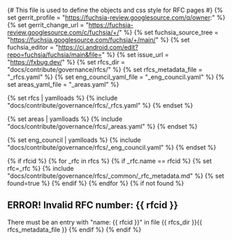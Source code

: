 {# This file is used to define the objects and css style for RFC pages #}
{% set gerrit_profile = "https://fuchsia-review.googlesource.com/q/owner:" %}
{% set gerrit_change_url = "https://fuchsia-review.googlesource.com/c/fuchsia/+/" %}
{% set fuchsia_source_tree = "https://fuchsia.googlesource.com/fuchsia/+/main/" %}
{% set fuchsia_editor = "https://ci.android.com/edit?repo=fuchsia/fuchsia/main&file=" %}
{% set issue_url = "https://fxbug.dev/" %}
{% set rfcs_dir = "docs/contribute/governance/rfcs/" %}
{% set rfcs_metadata_file = "_rfcs.yaml" %}
{% set eng_council_yaml_file = "_eng_council.yaml" %}
{% set areas_yaml_file = "_areas.yaml" %}

{% set rfcs | yamlloads %}
{% include "docs/contribute/governance/rfcs/_rfcs.yaml" %}
{% endset %}

{% set areas | yamlloads %}
{% include "docs/contribute/governance/rfcs/_areas.yaml" %}
{% endset %}

{% set eng_council | yamlloads %}
{% include "docs/contribute/governance/rfcs/_eng_council.yaml" %}
{% endset %}

{% if rfcid %}
    {% for _rfc in rfcs %}
        {% if _rfc.name == rfcid %}
            {% set rfc=_rfc %}
            {% include "docs/contribute/governance/rfcs/_common/_rfc_metadata.md" %}
            {% set found=true %}
        {% endif %}
    {% endfor %}
    {% if not found %}
      <h2> ERROR! Invalid RFC number: {{ rfcid }} </h2>
      There must be an entry with "name: {{ rfcid }}" in file {{ rfcs_dir }}{{ rfcs_metadata_file }}
    {% endif %}
{% endif %}

<style>
.comma-list {
  display: inline;
  list-style: none;
  padding: 0px;
}

.comma-list li {
  display: inline;
}

.comma-list li::after {
  content: ", ";
}

.comma-list li:last-child::after {
    content: "";
}

table {
  text-overflow: ellipsis;
}


.checkbox-div {
  display:inline-block;
  padding-top: 3px;
  padding-right: 2px;
  padding-bottom: 3px;
  padding-left: 2px;
}

.checkbox-div input+label {
  font-size: 80%;
}

.form-checkbox button {
  font-size: 80%;
}

.col-key {
  width:1px;white-space:nowrap;
}

.note {

}
.edit-buttons {
  display:inline-block;
  width:100%;
}

.edit-buttons-left {
  float: left;
  margin-left: 20%;
}

.edit-buttons-right {
  float: right;
  margin-right: 20%;
}

.see-rfcs {
  display:inline-block;
  width:100%;
}

.rfc-left {
  float: left;
  margin-left: 20%;
}

.rfc-right {
  float: right;
  margin-right: 20%;
}
</style>

